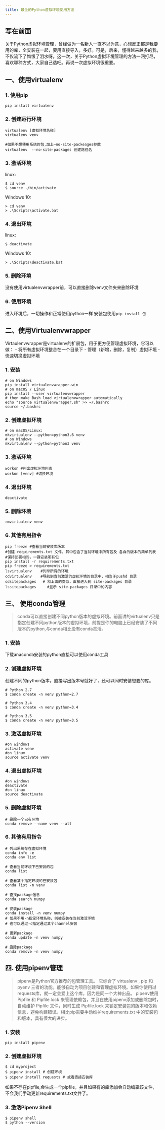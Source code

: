 ```yaml
---
title: 最全的Python虚拟环境使用方法
---
```

## 写在前面

关于Python虚拟环境管理，曾经做为一名新人一直不以为意，心想反正都是我要用的库，全安装在一起，要用直接导入，多好。可是，后来，懂得越来越多的我，不仅流下了悔恨了泪水呀，这一次，关于Python虚拟环境管理的方法一网打尽，喜欢哪种方式，大家自己选吧。再说一次虚拟环境很重要。

## 一、使用virtualenv

### 1\. 使用pip

```text
pip install virtualenv
```

### 2\. 创建运行环境

```text
virtualenv [虚拟环境名称]
virtualenv venv

#如果不想使用系统的包,加上–no-site-packeages参数
virtualenv  --no-site-packages 创建路径名
```

### 3\. 激活环境

linux:

```text
$ cd venv
$ source ./bin/activate
```

Windows 10:

```text
> cd venv
> .\Scripts\activate.bat
```

### 4\. 退出环境

linux:

`$ deactivate`

Windows 10:

`> .\Scripts\deactivate.bat`

### 5\. 删除环境

没有使用virtualenvwrapper前，可以直接删除venv文件夹来删除环境

### 6\. 使用环境

进入环境后，一切操作和正常使用python一样 安装包使用`pip install 包`

## 二、使用Virtualenvwrapper

Virtaulenvwrapper是virtualenv的扩展包，用于更方便管理虚拟环境，它可以做： \- 将所有虚拟环境整合在一个目录下 \- 管理（新增，删除，复制）虚拟环境 \- 快速切换虚拟环境

### 1\. 安装

```text
# on Windows
pip install virtualenvwrapper-win
# on macOS / Linux
pip install --user virtualenvwrapper
# then make Bash load virtualenvwrapper automatically
echo "source virtualenvwrapper.sh" >> ~/.bashrc
source ~/.bashrc
```

### 2\. 创建虚拟环境

```text
# on macOS/Linux:
mkvirtualenv --python=python3.6 venv
# on Windows
mkvirtualenv --python=python3 venv
```

### 3\. 激活环境

```text
workon #列出虚拟环境列表
workon [venv] #切换环境
```

### 4\. 退出环境

```text
deactivate
```

### 5\. 删除环境

```text
rmvirtualenv venv
```

### 6\. 其他有用指令

```text
pip freeze #查看当前安装库版本
#创建 requirements.txt 文件，其中包含了当前环境中所有包及 各自的版本的简单列表
#保持部署相同，一键安装所有包
pip install -r requirements.txt
pip freeze > requirements.txt
lsvirtualenv    #列举所有的环境
cdvirtualenv    #导航到当前激活的虚拟环境的目录中，相当于pushd 目录
cdsitepackages   # 和上面的类似，直接进入到 site-packages 目录
lssitepackages     #显示 site-packages 目录中的内容
```

## 三、 使用conda管理

> conda可以直接创建不同python版本的虚拟环境。前面讲的virtualenv只是指定创建不同python版本的虚拟环境，前提是你的电脑上已经安装了不同版本的python,与conda相比没有conda灵活。

### 1\. 安装

下载anaconda安装的python直接可以使用conda工具

### 2\. 创建虚拟环境

创建不同的python版本，直接写出版本号就好了，还可以同时安装想要的库。

```text
# Python 2.7
$ conda create -n venv python=2.7

# Python 3.4
$ conda create -n venv python=3.4

# Python 3.5
$ conda create -n venv python=3.5
```

### 3\. 激活虚拟环境

```text
#on windows
activate venv
#on linux
source activate venv
```

### 4\. 退出虚拟环境

```text
#on windows
deactivate
#on linux
source deactivate
```

### 5\. 删除虚拟环境

```text
# 删除一个已有环境
conda remove --name venv --all
```

### 6\. 其他有用指令

```text
# 列出系统存在虚拟环境
conda info -e
conda env list

# 查看当前环境下已安装的包
conda list

# 查看某个指定环境的已安装包
conda list -n venv

# 查找package信息
conda search numpy

# 安装package
conda install -n venv numpy
# 如果不用-n指定环境名称，则被安装在当前激活环境
# 也可以通过-c指定通过某个channel安装

# 更新package
conda update -n venv numpy

# 删除package
conda remove -n venv numpy
```

## 四. 使用pipenv管理

> pipenv是Python官方推荐的包管理工具。 它综合了 virtualenv , pip 和 pyenv 三者的功能。能够自动为项目创建和管理虚拟环境。如果你使用过requests库，就一定会爱上这个库，因为是同一个大神出品。 pipenv使用 Pipfile 和 Pipfile.lock 来管理依赖包，并且在使用pipenv添加或删除包时，自动维护 Pipfile 文件，同时生成 Pipfile.lock 来锁定安装包的版本和依赖信息，避免构建错误。相比pip需要手动维护requirements.txt 中的安装包和版本，具有很大的进步。

### 1\. 安装

```text
pip install pipenv
```

### 2\. 创建虚拟环境

```text
$ cd myproject
$ pipenv install # 创建环境
$ pipenv install requests # 或者直接安装库
```

如果不存在pipfile,会生成一个pipfile，并且如果有的库添加会自动编辑该文件，不会我们手动更新requirements.txt文件了。

### 3\. 激活Pipenv Shell

```text
$ pipenv shell
$ python --version
```